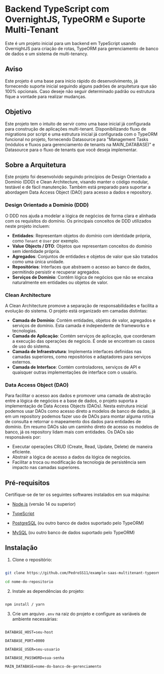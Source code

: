 # Backend TypeScript com OvernightJS, TypeORM e Suporte Multi-Tenant

Este é um projeto inicial para um backend em TypeScript usando OvernightJS para criação de rotas, TypeORM para gerenciamento de banco de dados e um sistema de multi-tenancy.

## Aviso

Este projeto é uma base para inicio rápido do desenvolvimento, já fornecendo suporte inicial seguindo alguns padrões de arquitetura que são 100% opcionais. Caso deseje não seguir determinado padrão ou estrutura fique a vontade para realizar mudanças.

## Objetivo

Este projeto tem o intuito de servir como uma base inicial já configurada para construção de aplicações multi-tenant. Disponibilizando fluxo de migrations por script e uma estrutura inicial já configurada com o TypeORM funcional no projeto, fornecendo Datasource para "Management Tasks (módulos e fluxos para gerenciamento de tenants na MAIN_DATABASE)" e Datasource para o fluxo de tenants que você deseja implementar.

## Sobre a Arquitetura

Este projeto foi desenvolvido seguindo princípios de Design Orientado a Domínio (DDD) e Clean Architecture, visando manter o código modular, testável e de fácil manutenção. Também está preparado para suportar a abordagem Data Access Object (DAO) para acesso a dados e repository.

### Design Orientado a Domínio (DDD)

O DDD nos ajuda a modelar a lógica de negócios de forma clara e alinhada com os requisitos do domínio. Os principais conceitos de DDD utilizados neste projeto incluem:

- **Entidades**: Representam objetos do domínio com identidade própria, como `Tenant` e `User` por exemplo.
- **Value Objects / DTO**: Objetos que representam conceitos do domínio sem identidade própria.
- **Agregados**: Conjuntos de entidades e objetos de valor que são tratados como uma única unidade.
- **Repositórios**: Interfaces que abstraem o acesso ao banco de dados, permitindo persistir e recuperar agregados.
- **Serviços de Domínio**: Contêm lógica de negócios que não se encaixa naturalmente em entidades ou objetos de valor.

### Clean Architecture

A Clean Architecture promove a separação de responsabilidades e facilita a evolução do sistema. O projeto está organizado em camadas distintas:

- **Camada de Domínio**: Contém entidades, objetos de valor, agregados e serviços de domínio. Esta camada é independente de frameworks e tecnologias.
- **Camada de Aplicação**: Contém serviços de aplicação, que coordenam a execução das operações de negócio. É onde se encontram os casos de uso do sistema.
- **Camada de Infraestrutura**: Implementa interfaces definidas nas camadas superiores, como repositórios e adaptadores para serviços externos.
- **Camada de Interface**: Contém controladores, serviços de API e quaisquer outras implementações de interface com o usuário.

### Data Access Object (DAO)

Para facilitar o acesso aos dados e promover uma camada de abstração entre a lógica de negócios e a base de dados, o projeto suporta a implementação de Data Access Objects (DAOs). Nesta estrutura inicial podemos usar DAOs como acesso direto a modelos de banco de dados, já em um repository podemos fazer uso de DAOs para montar alguma rotina de consulta e retornar o mapeamento dos dados para entidades de domínio. Em resumo DAOs são um caminho direto de acesso os modelos de banco, já os repository lidam mais com entidades. Os DAOs são responsáveis por:

- Executar operações CRUD (Create, Read, Update, Delete) de maneira eficiente.
- Abstrair a lógica de acesso a dados da lógica de negócios.
- Facilitar a troca ou modificação da tecnologia de persistência sem impacto nas camadas superiores.

## Pré-requisitos

Certifique-se de ter os seguintes softwares instalados em sua máquina:

- [Node.js](https://nodejs.org/en/) (versão 14 ou superior)

- [TypeScript](https://www.typescriptlang.org/)

- [PostgreSQL](https://www.postgresql.org/) (ou outro banco de dados suportado pelo TypeORM)

- [MySQL](https://www.mysql.com/) (ou outro banco de dados suportado pelo TypeORM)

## Instalação

1. Clone o repositório:

```sh

git clone https://github.com/PedroSS11/example-saas-multitenant-typeorm

cd nome-do-repositorio

```

2. Instale as dependências do projeto:

```sh

npm install / yarn

```

3. Crie um arquivo `.env` na raiz do projeto e configure as variáveis de ambiente necessárias:

```env

DATABASE_HOST=seu-host

DATABASE_PORT=0000

DATABASE_USER=seu-usuario

DATABASE_PASSWORD=sua-senha

MAIN_DATABASE=nome-do-banco-de-gerenciamento

```
